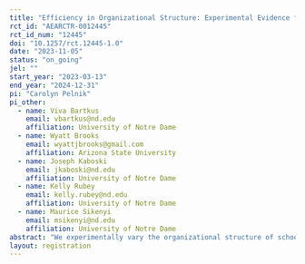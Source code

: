 ```yaml
---
title: "Efficiency in Organizational Structure: Experimental Evidence from Ugandan Schools"
rct_id: "AEARCTR-0012445"
rct_id_num: "12445"
doi: "10.1257/rct.12445-1.0"
date: "2023-11-05"
status: "on_going"
jel: ""
start_year: "2023-03-13"
end_year: "2024-12-31"
pi: "Carolyn Pelnik"
pi_other:
  - name: Viva Bartkus
    email: vbartkus@nd.edu
    affiliation: University of Notre Dame
  - name: Wyatt Brooks
    email: wyattjbrooks@gmail.com
    affiliation: Arizona State University
  - name: Joseph Kaboski
    email: jkaboski@nd.edu
    affiliation: University of Notre Dame
  - name: Kelly Rubey
    email: kelly.rubey@nd.edu
    affiliation: University of Notre Dame
  - name: Maurice Sikenyi
    email: msikenyi@nd.edu
    affiliation: University of Notre Dame
abstract: "We experimentally vary the organizational structure of schools, and we assess the effect on resource allocation within schools and school efficiency. We do this by measuring head teacher and classroom teacher time allocation and student test scores, before and after the organizational change. We consider two organizational changes. First, in all treated schools we initiate a community volunteers’ program that supplements classroom instruction and enrolls out-of-school students. Second, in a subset of treated schools we also provide a highly trained and educated teaching fellow who assists in school-wide management generally. Schools are randomly assigned to one of two treatment groups or to a control group receiving no intervention."
layout: registration
---
```


